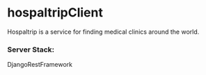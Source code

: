 # hospaltripClient
Hospaltrip is a service for finding medical clinics around the world.

### Server Stack:
DjangoRestFramework
